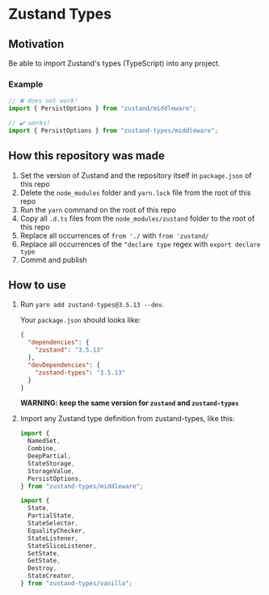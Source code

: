 # Zustand Types

## Motivation

Be able to import Zustand's types (TypeScript) into any project.

### Example

```javascript
// ❌ does not work!
import { PersistOptions } from "zustand/middleware";

// ✔️ works!
import { PersistOptions } from "zustand-types/middleware";
```

## How this repository was made

1. Set the version of Zustand and the repository itself in `package.json` of this repo
2. Delete the `node_modules` folder and `yarn.lock` file from the root of this repo
3. Run the `yarn` command on the root of this repo
4. Copy all `.d.ts` files from the `node_modules/zustand` folder to the root of this repo
5. Replace all occurrences of `from './` with `from 'zustand/`
6. Replace all occurrences of the `^declare type` regex with `export declare type`
7. Commit and publish

## How to use

1. Run `yarn add zustand-types@3.5.13 --dev`.

   Your `package.json` should looks like:

   ```json
   {
     "dependencies": {
       "zustand": "3.5.13"
     },
     "devDependencies": {
       "zustand-types": "3.5.13"
     }
   }
   ```

   **WARNING: keep the same version for `zustand` and `zustand-types`**

2. Import any Zustand type definition from zustand-types, like this:

   ```javascript
   import {
     NamedSet,
     Combine,
     DeepPartial,
     StateStorage,
     StorageValue,
     PersistOptions,
   } from "zustand-types/middleware";

   import {
     State,
     PartialState,
     StateSelector,
     EqualityChecker,
     StateListener,
     StateSliceListener,
     SetState,
     GetState,
     Destroy,
     StateCreator,
   } from "zustand-types/vanilla";
   ```

